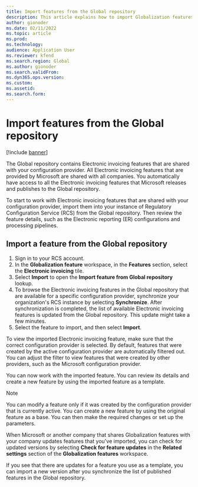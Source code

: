 ```yaml
---
title: Import features from the Global repository
description: This article explains how to import Globalization features from the Global repository.
author: gionoder
ms.date: 02/11/2022
ms.topic: article
ms.prod: 
ms.technology: 
audience: Application User
ms.reviewer: kfend
ms.search.region: Global
ms.author: gionoder
ms.search.validFrom: 
ms.dyn365.ops.version: 
ms.custom: 
ms.assetid: 
ms.search.form: 
---
```


# Import features from the Global repository

[!include [banner](../includes/banner.md)]

The Global repository contains Electronic invoicing features that are shared with your configuration provider. All Electronic invoicing features that are provided by Microsoft are shared with all companies. You automatically have access to all the Electronic invoicing features that Microsoft releases and publishes to the Global repository.

To start to work with Electronic invoicing features that are shared with your configuration provider, import them into your instance of Regulatory Configuration Service (RCS) from the Global repository. Then review the feature details, such as the Electronic reporting (ER) configurations and processing pipelines.

## Import a feature from the Global repository

1. Sign in to your RCS account.
2. In the **Globalization feature** workspace, in the **Features** section, select the **Electronic invoicing** tile.
3. Select **Import** to open the **Import feature from Global repository** lookup.
4. To browse the Electronic invoicing features in the Global repository that are available for a specific configuration provider, synchronize your organization's RCS instance by selecting **Synchronize**. After synchronization is completed, the list of available Electronic invoicing features is updated from the Global repository. This update might take a few minutes.
5. Select the feature to import, and then select **Import**.

To view the imported Electronic invoicing feature, make sure that the correct configuration provider is selected. By default, features that were created by the active configuration provider are automatically filtered out. You can adjust the filter to view features that were created by other providers, such as the Microsoft configuration provider.

You can now work with the imported feature. You can review its details and create a new feature by using the imported feature as a template.

> [!NOTE]
> You can modify a feature only if it was created by the configuration provider that is currently active. You can create a new feature by using the original feature as a base. You can then make the required changes or set up the parameters.

When Microsoft or another company that shares Globalization features with your company updates features that you've imported, you can check for updated versions by selecting **Check for feature updates** in the **Related settings** section of the **Globalization features** workspace.

If you see that there are updates for a feature you use as a template, you can import a new version after you synchronize the list of published features in the Global repository.
